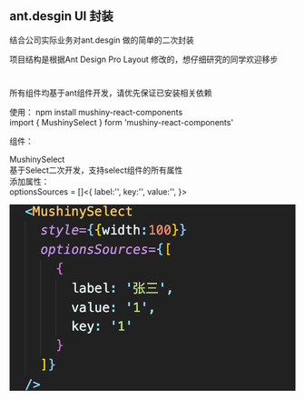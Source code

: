 
## ant.desgin UI 封装
<p>
结合公司实际业务对ant.desgin  做的简单的二次封装
</p>
<p>
项目结构是根据Ant Design Pro Layout  修改的，想仔细研究的同学欢迎移步
</p>

<h1>
</h1>

<p>
所有组件均基于ant组件开发，请优先保证已安装相关依赖
</p>
<p>
<div>
使用：
npm install mushiny-react-components
</div>
<div>
import { MushinySelect } form 'mushiny-react-components'
</div>
</p>


<p>
组件：
<div>
  MushinySelect
  <div>基于Select二次开发，支持select组件的所有属性</div>
  <div>添加属性：</div>
  <div>optionsSources = []<{
    label:'',
    key:'',
    value:'',
  }>
  
![Image text](https://raw.githubusercontent.com/oraclexudehua/MushinyReactComponents/master/example/public/mushinySelect.png)


  </div>
</div>
</p>

